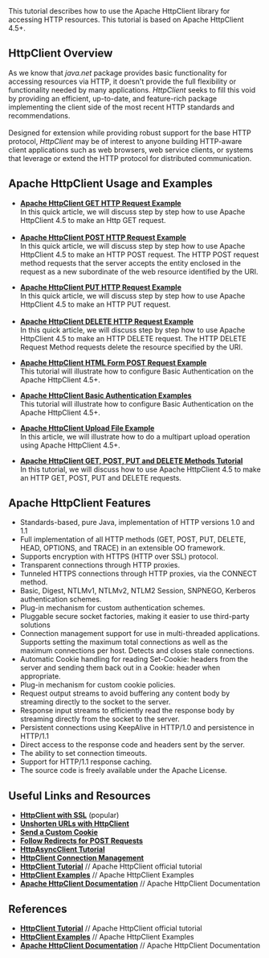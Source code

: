 <div dir="ltr" style="text-align: left;" trbidi="on">
<style>
.font-family-page {
    font-family: -apple-system, BlinkMacSystemFont, "Segoe UI", Helvetica, Arial, sans-serif, "Apple Color Emoji", "Segoe UI Emoji", "Segoe UI Symbol";
}
a {
    font-weight: bold;
}
</style>

<div class="font-family-page">
This tutorial describes how to use the Apache HttpClient library for accessing HTTP resources. This tutorial is based on Apache HttpClient 4.5+.<br>
<h2 style="text-align: left;">
HttpClient Overview</h2>
As we know that&nbsp;<i>java.net</i> package provides basic functionality for accessing resources via HTTP, it doesn't provide the full flexibility or functionality needed by many applications. <i>HttpClient</i> seeks to fill this void by providing an efficient, up-to-date, and feature-rich package implementing the client side of the most recent HTTP standards and recommendations.<br>
<br>
Designed for extension while providing robust support for the base HTTP protocol, <i>HttpClient</i> may be of interest to anyone building HTTP-aware client applications such as web browsers, web service clients, or systems that leverage or extend the HTTP protocol for distributed communication.<br>
<h2 style="text-align: left;">
Apache HttpClient Usage and Examples</h2>
<div>
<ul style="text-align: left;">
<li><a href="http://www.javaguides.net/2018/10/apache-httpclient-get-http-request-example.html" target="_blank">Apache HttpClient GET HTTP Request Example</a></li>
In this quick article, we will discuss step by step how to use Apache HttpClient 4.5 to make an Http GET request.<br>
<br>
<li><a href="http://www.javaguides.net/2018/10/apache-httpclient-post-http-request-example.html" target="_blank">Apache HttpClient POST HTTP Request Example</a></li>
In this quick article, we will discuss step by step how to use Apache HttpClient 4.5 to make an HTTP POST request. The HTTP POST request method requests that the server accepts the entity enclosed in the request as a new subordinate of the web resource identified by the URI.</ul>
</div>
<div>
<ul style="text-align: left;">
<li><a href="http://www.javaguides.net/2018/10/apache-httpclient-put-http-request-example.html" target="_blank">Apache HttpClient PUT HTTP Request Example</a></li>
In this quick article, we will discuss step by step how to use Apache HttpClient 4.5 to make an HTTP PUT request.<br>
<br>
<li><a href="http://www.javaguides.net/2018/10/apache-httpclient-delete-http-request-example.html" target="_blank">Apache HttpClient DELETE HTTP Request Example</a></li>
In this quick article, we will discuss step by step how to use Apache HttpClient 4.5 to make an HTTP DELETE request. The HTTP DELETE Request Method requests delete the resource specified by the URI.</ul>
<ul style="text-align: left;">
<li><a href="http://www.javaguides.net/2018/10/apache-httpclient-html-form-post-request-example.html" target="_blank">Apache HttpClient HTML Form POST Request Example</a></li>
This tutorial will illustrate how to configure Basic Authentication on the Apache HttpClient 4.5+.</ul>
<ul style="text-align: left;">
<li><a href="http://www.javaguides.net/2018/10/apache-httpclient-basic-authentication-exammples.html" target="_blank">Apache HttpClient Basic Authentication Examples</a></li>
This tutorial will illustrate how to configure Basic Authentication on the Apache HttpClient 4.5+.</ul>
<ul style="text-align: left;">
<li><a href="http://www.javaguides.net/2018/10/apache-httpclient-upload-file-example.html" target="_blank">Apache HttpClient Upload File Example</a></li>
In this article, we will illustrate how to do a multipart upload operation using Apache HttpClient 4.5+.</ul>
<ul style="text-align: left;">
<li><a href="http://www.javaguides.net/2018/10/apache-httpclient-get-post-put-and-delete-methods-example.html" target="_blank">Apache HttpClient GET, POST, PUT and DELETE Methods Tutorial</a></li>
In this tutorial, we will discuss how to use Apache HttpClient 4.5 to make an HTTP GET, POST, PUT and DELETE requests.<br>

</ul>
</div>
<div>
<h2 style="text-align: left;">
Apache HttpClient Features</h2>
<ul style="text-align: left;">
<li>Standards-based, pure Java, implementation of HTTP versions 1.0 and 1.1</li>
<li>Full implementation of all HTTP methods (GET, POST, PUT, DELETE, HEAD, OPTIONS, and TRACE) in an extensible OO framework.</li>
<li>Supports encryption with HTTPS (HTTP over SSL) protocol.</li>
<li>Transparent connections through HTTP proxies.</li>
<li>Tunneled HTTPS connections through HTTP proxies, via the CONNECT method.</li>
<li>Basic, Digest, NTLMv1, NTLMv2, NTLM2 Session, SNPNEGO, Kerberos authentication schemes.</li>
<li>Plug-in mechanism for custom authentication schemes.</li>
<li>Pluggable secure socket factories, making it easier to use third-party solutions</li>
<li>Connection management support for use in multi-threaded applications. Supports setting the maximum total connections as well as the maximum connections per host. Detects and closes stale connections.</li>
<li>Automatic Cookie handling for reading Set-Cookie: headers from the server and sending them back out in a Cookie: header when appropriate.</li>
<li>Plug-in mechanism for custom cookie policies.</li>
<li>Request output streams to avoid buffering any content body by streaming directly to the socket to the server.</li>
<li>Response input streams to efficiently read the response body by streaming directly from the socket to the server.</li>
<li>Persistent connections using KeepAlive in HTTP/1.0 and persistence in HTTP/1.1</li>
<li>Direct access to the response code and headers sent by the server.</li>
<li>The ability to set connection timeouts.</li>
<li>Support for HTTP/1.1 response caching.</li>
<li>The source code is freely available under the Apache License.</li>
</ul>
<h2 style="text-align: left;">
Useful Links and Resources</h2>
<ul>
<li><a href="https://www.baeldung.com/httpclient-ssl">HttpClient with SSL</a> (popular)</li>
<li><a href="https://www.baeldung.com/unshorten-url-httpclient">Unshorten URLs with HttpClient</a></li>
<li><a href="https://www.baeldung.com/httpclient-4-cookies">Send a Custom Cookie</a></li>
<li><a href="https://www.baeldung.com/httpclient-redirect-on-http-post">Follow Redirects for POST Requests</a></li>
<li><a href="https://www.baeldung.com/httpasyncclient-tutorial">HttpAsyncClient Tutorial</a></li>
<li><a href="https://www.baeldung.com/httpclient-connection-management">HttpClient Connection Management</a></li>
<li><a href="https://hc.apache.org/httpcomponents-client-4.5.x/tutorial/html/index.html" target="_blank">HttpClient Tutorial</a>&nbsp;// Apache HttpClient official tutorial</li>
<li><a href="https://hc.apache.org/httpcomponents-client-4.5.x/examples.html" target="_blank">HttpClient Examples</a>&nbsp;// Apache HttpClient Examples</li>
<li><a href="https://hc.apache.org/httpcomponents-client-4.5.x/index.html" target="_blank">Apache HttpClient Documentation</a>&nbsp;// Apache HttpClient Documentation</li>
</ul>
<h2 style="text-align: left;">
References</h2>
<div style="text-align: left;">
</div>
</div>
<div>
<ul>
<li><a href="https://hc.apache.org/httpcomponents-client-4.5.x/tutorial/html/index.html" target="_blank">HttpClient Tutorial</a>&nbsp;// Apache HttpClient official tutorial</li>
<li><a href="https://hc.apache.org/httpcomponents-client-4.5.x/examples.html" target="_blank">HttpClient Examples</a>&nbsp;// Apache HttpClient Examples</li>
<li><a href="https://hc.apache.org/httpcomponents-client-4.5.x/index.html" target="_blank">Apache HttpClient Documentation</a>&nbsp;// Apache HttpClient Documentation</li>
</ul>
</div>
</div>
</div>

